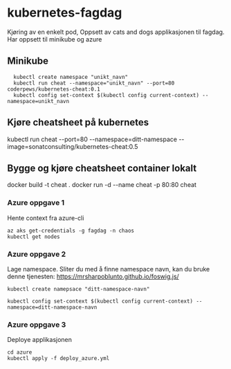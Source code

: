 # kubernetes-fagdag
Kjøring av en enkelt pod, Oppsett av cats and dogs applikasjonen til fagdag. Har oppsett til minikube og azure


## Minikube
```
  kubectl create namespace "unikt_navn"
  kubectl run cheat --namespace="unikt_navn" --port=80 coderpews/kubernetes-cheat:0.1
  kubectl config set-context $(kubectl config current-context) --namespace=unikt_navn
```


## Kjøre cheatsheet på kubernetes
kubectl run cheat --port=80 --namespace=ditt-namespace --image=sonatconsulting/kubernetes-cheat:0.5

## Bygge og kjøre cheatsheet container lokalt
docker build -t cheat .
docker run -d --name cheat -p 80:80 cheat

### Azure oppgave 1
Hente context fra azure-cli

```
az aks get-credentials -g fagdag -n chaos
kubectl get nodes
```

### Azure oppgave 2

Lage namespace. Sliter du med å finne namespace navn, kan du bruke denne tjenesten: https://mrsharpoblunto.github.io/foswig.js/

```
kubectl create namepsace "ditt-namespace-navn"

kubectl config set-context $(kubectl config current-context) --namespace=ditt-namespace-navn

```

### Azure oppgave 3

Deploye applikasjonen

```
cd azure
kubectl apply -f deploy_azure.yml
```
